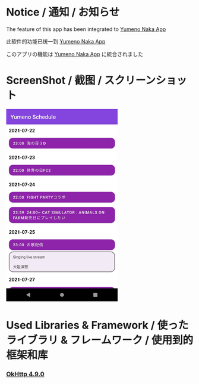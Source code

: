 # Notice / 通知 / お知らせ
The feature of this app has been integrated to [Yumeno Naka App](https://github.com/heongle/yumeno-naka-app)

此软件的功能已统一到 [Yumeno Naka App](https://github.com/heongle/yumeno-naka-app)

このアプリの機能は [Yumeno Naka App](https://github.com/heongle/yumeno-naka-app) に統合されました

# ScreenShot / 截图 / スクリーンショット
<img src="https://github.com/heongle/yumeno-schedule/blob/master/preview.jpg?raw=true" width="300">

# Used Libraries & Framework / 使ったライブラリ & フレームワーク / 使用到的框架和库
### [OkHttp 4.9.0](https://square.github.io/okhttp/) 
